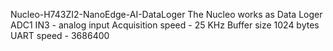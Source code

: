 Nucleo-H743ZI2-NanoEdge-AI-DataLoger
The Nucleo works as Data Loger
ADC1 IN3 - analog input
Acquisition speed - 25 KHz
Buffer size 1024 bytes
UART speed - 3686400 
